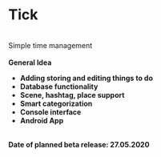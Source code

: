 # Tick
<br> Simple time management <br>
<br><b> General Idea <b><br>
<ul>
  <li> Adding storing and editing things to do </li>
  <li> Database functionality </li>
  <li> Scene, hashtag, place support </li>
  <li> Smart categorization </li>
  <li> Console interface </li>
  <li> Android App </li>
</ul>
<br> Date of planned beta release: 27.05.2020 <br>

